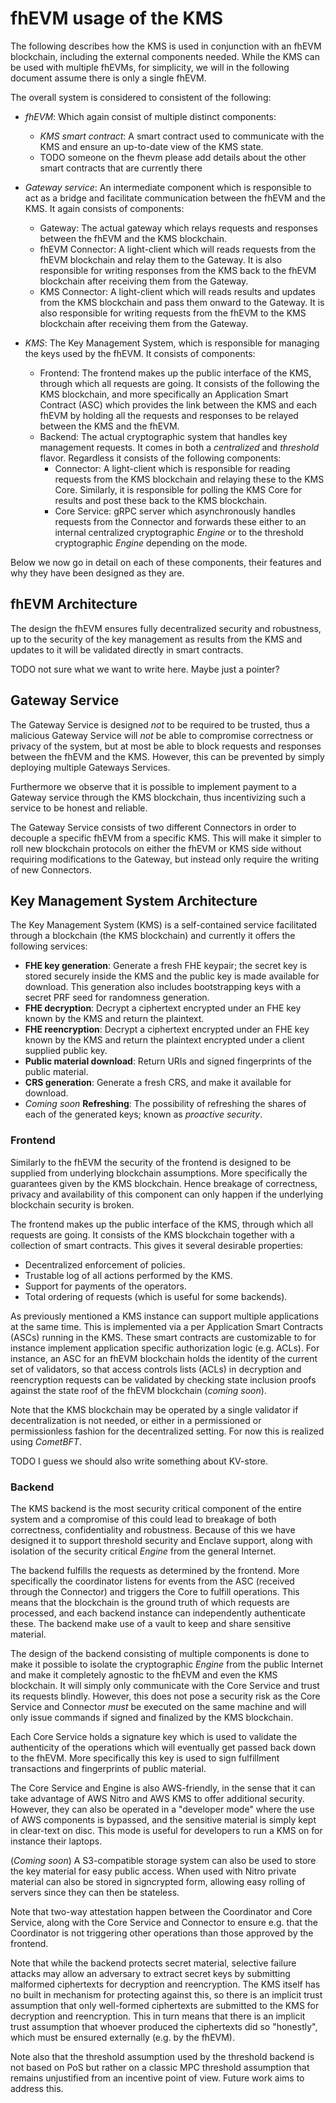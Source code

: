 # fhEVM usage of the KMS

The following describes how the KMS is used in conjunction with an fhEVM blockchain, including the external components needed.
While the KMS can be used with multiple fhEVMs, for simplicity, we will in the following document assume there is only a single fhEVM.

The overall system is considered to consistent of the following:

- *fhEVM*: Which again consist of multiple distinct components:
  - *KMS smart contract*: A smart contract used to communicate with the KMS and ensure an up-to-date view of the KMS state.
  - TODO someone on the fhevm please add details about the other smart contracts that are currently there

- *Gateway service*: An intermediate component which is responsible to act as a bridge and facilitate communication between the fhEVM and the KMS. It again consists of components:
  - Gateway: The actual gateway which relays requests and responses between the fhEVM and the KMS blockchain.
  - fhEVM Connector: A light-client which will reads requests from the fhEVM blockchain and relay them to the Gateway. It is also responsible for writing responses from the KMS back to the fhEVM blockchain after receiving them from the Gateway.
  - KMS Connector: A light-client which will reads results and updates from the KMS blockchain and pass them onward to the Gateway. It is also responsible for writing requests from the fhEVM to the KMS blockchain after receiving them from the Gateway.

- *KMS*: The Key Management System, which is responsible for managing the keys used by the fhEVM. It consists of components:
  - Frontend: The frontend makes up the public interface of the KMS, through which all requests are going. It consists of the following the KMS blockchain, and more specifically an Application Smart Contract (ASC) which provides the link between the KMS and each fhEVM by holding all the requests and responses to be relayed between the KMS and the fhEVM.
  - Backend: The actual cryptographic system that handles key management requests. It comes in both a _centralized_ and _threshold_ flavor. Regardless it consists of the following components:
    - Connector: A light-client which is responsible for reading requests from the KMS blockchain and relaying these to the KMS Core. Similarly, it is responsible for polling the KMS Core for results and post these back to the KMS blockchain.
    - Core Service: gRPC server which asynchronously handles requests from the Connector and forwards these either to an internal centralized cryptographic _Engine_ or to the threshold cryptographic _Engine_ depending on the mode.

Below we now go in detail on each of these components, their features and why they have been designed as they are.

## fhEVM Architecture
The design the fhEVM ensures fully decentralized security and robustness, up to the security of the key management as results from the KMS and updates to it will be validated directly in smart contracts.

TODO not sure what we want to write here. Maybe just a pointer?

## Gateway Service
The Gateway Service is designed _not_ to be required to be trusted, thus a malicious Gateway Service will _not_ be able to compromise correctness or privacy of the system, but at most be able to block requests and responses between the fhEVM and the KMS. However, this can be prevented by simply deploying multiple Gateways Services.

Furthermore we observe that it is possible to implement payment to a Gateway service through the KMS blockchain, thus incentivizing such a service to be honest and reliable.

The Gateway Service consists of two different Connectors in order to decouple a specific fhEVM from a specific KMS. This will make it simpler to roll new blockchain protocols on either the fhEVM or KMS side without requiring modifications to the Gateway, but instead only require the writing of new Connectors.

## Key Management System Architecture

The Key Management System (KMS) is a self-contained service facilitated through a blockchain (the KMS blockchain) and currently it offers the following services:

- **FHE key generation**: Generate a fresh FHE keypair; the secret key is stored securely inside the KMS and the public key is made available for download. This generation also includes bootstrapping keys with a secret PRF seed for randomness generation.
- **FHE decryption**: Decrypt a ciphertext encrypted under an FHE key known by the KMS and return the plaintext.
- **FHE reencryption**: Decrypt a ciphertext encrypted under an FHE key known by the KMS and return the plaintext encrypted under a client supplied public key.
- **Public material download**: Return URIs and signed fingerprints of the public material.
- **CRS generation**: Generate a fresh CRS, and make it available for download.
- _Coming soon_ **Refreshing**: The possibility of refreshing the shares of each of the generated keys; known as *proactive security*.


### Frontend
Similarly to the fhEVM the security of the frontend is designed to be supplied from underlying blockchain assumptions. More specifically the guarantees given by the KMS blockchain.
Hence breakage of correctness, privacy and availability of this component can only happen if the underlying blockchain security is broken.

The frontend makes up the public interface of the KMS, through which all requests are going. It consists of the KMS blockchain together with a collection of smart contracts. This gives it several desirable properties:

- Decentralized enforcement of policies.
- Trustable log of all actions performed by the KMS.
- Support for payments of the operators.
- Total ordering of requests (which is useful for some backends).

As previously mentioned a KMS instance can support multiple applications at the same time. This is implemented via a per Application Smart Contracts (ASCs) running in the KMS. These smart contracts are customizable to for instance implement application specific authorization logic (e.g. ACLs). For instance, an ASC for an fhEVM blockchain holds the identity of the current set of validators, so that access controls lists (ACLs) in decryption and reencryption requests can be validated by checking state inclusion proofs against the state roof of the fhEVM blockchain (_coming soon_).

Note that the KMS blockchain may be operated by a single validator if decentralization is not needed, or either in a permissioned or permissionless fashion for the decentralized setting.
For now this is realized using *CometBFT*.

TODO I guess we should also write something about KV-store. 

### Backend
The KMS backend is the most security critical component of the entire system and a compromise of this could lead to breakage of both correctness, confidentiality and robustness.
Because of this we have designed it to support threshold security and Enclave support, along with isolation of the security critical _Engine_ from the general Internet.

The backend fulfills the requests as determined by the frontend.
More specifically the coordinator listens for events from the ASC (received through the Connector) and triggers the Core to fulfill operations. This means that the blockchain is the ground truth of which requests are processed, and each backend instance can independently authenticate these. The backend make use of a vault to keep and share sensitive material.

The design of the backend consisting of multiple components is done to make it possible to isolate the cryptographic _Engine_ from the public Internet and make it completely agnostic to the fhEVM and even the KMS blockchain.
It will simply only communicate with the Core Service and trust its requests blindly.
However, this does not pose a security risk as the Core Service and Connector _must_ be executed on the same machine and will only issue commands if signed and finalized by the KMS blockchain.

Each Core Service holds a signature key which is used to validate the authenticity of the operations which will eventually get passed back down to the fhEVM.
More specifically this key is used to sign fulfillment transactions and fingerprints of public material.

The Core Service and Engine is also AWS-friendly, in the sense that it can take advantage of AWS Nitro and AWS KMS to offer additional security. However, they can also be operated in a "developer mode" where the use of AWS components is bypassed, and the sensitive material is simply kept in clear-text on disc. This mode is useful for developers to run a KMS on for instance their laptops.

(_Coming soon_) A S3-compatible storage system can also be used to store the key material for easy public access. When used with Nitro private material can also be stored in signcrypted form, allowing easy rolling of servers since they can then be stateless.

Note that two-way attestation happen between the Coordinator and Core Service, along with the Core Service and Connector to ensure e.g. that the Coordinator is not triggering other operations than those approved by the frontend.

Note that while the backend protects secret material, selective failure attacks may allow an adversary to extract secret keys by submitting malformed ciphertexts for decryption and reencryption. The KMS itself has no built in mechanism for protecting against this, so there is an implicit trust assumption that only well-formed ciphertexts are submitted to the KMS for decryption and reencryption. This in turn means that there is an implicit trust assumption that whoever produced the ciphertexts did so "honestly", which must be ensured externally (e.g. by the fhEVM).

Note also that the threshold assumption used by the threshold backend is not based on PoS but rather on a classic MPC threshold assumption that remains unjustified from an incentive point of view. Future work aims to address this.
